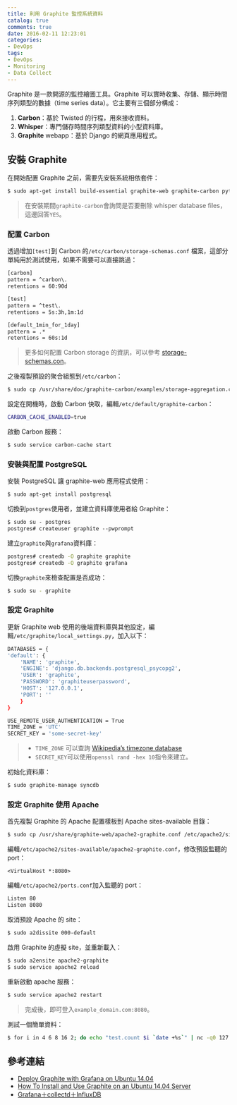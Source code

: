 ```yaml
---
title: 利用 Graphite 監控系統資料
catalog: true
comments: true
date: 2016-02-11 12:23:01
categories:
- DevOps
tags:
- DevOps
- Monitoring
- Data Collect
---
```

Graphite 是一款開源的監控繪圖工具。Graphite 可以實時收集、存儲、顯示時間序列類型的數據（time series data）。它主要有三個部分構成：
1. **Carbon**：基於 Twisted 的行程，用來接收資料。
2. **Whisper**：專門儲存時間序列類型資料的小型資料庫。
3. **Graphite** webapp：基於 Django 的網頁應用程式。

<!--more-->

## 安裝 Graphite
在開始配置 Graphite 之前，需要先安裝系統相依套件：
```sh
$ sudo apt-get install build-essential graphite-web graphite-carbon python-dev apache2 libapache2-mod-wsgi libpq-dev python-psycopg2
```
> 在安裝期間`graphite-carbon`會詢問是否要刪除 whisper database files，這邊回答`YES`。

### 配置 Carbon
透過增加`[test]`到 Carbon 的`/etc/carbon/storage-schemas.conf` 檔案，這部分單純用於測試使用，如果不需要可以直接跳過：
```txt
[carbon]
pattern = ^carbon\.
retentions = 60:90d

[test]
pattern = ^test\.
retentions = 5s:3h,1m:1d

[default_1min_for_1day]
pattern = .*
retentions = 60s:1d
```
> 更多如何配置 Carbon storage 的資訊，可以參考 [ storage-schemas.con](http://graphite.readthedocs.org/en/latest/config-carbon.html#storage-schemas-conf)。

之後複製預設的聚合組態到`/etc/carbon`：
```sh
$ sudo cp /usr/share/doc/graphite-carbon/examples/storage-aggregation.conf.example /etc/carbon/storage-aggregation.conf
```

設定在開機時，啟動 Carbon 快取，編輯`/etc/default/graphite-carbon`：
```sh
CARBON_CACHE_ENABLED=true
```

啟動 Carbon 服務：
```sh
$ sudo service carbon-cache start
```

### 安裝與配置 PostgreSQL
安裝 PostgreSQL 讓 graphite-web 應用程式使用：
```sh
$ sudo apt-get install postgresql
```

切換到`postgres`使用者，並建立資料庫使用者給 Graphite：
```txt
$ sudo su - postgres
postgres# createuser graphite --pwprompt
```

建立`graphite`與`grafana`資料庫：
```sh
postgres# createdb -O graphite graphite
postgres# createdb -O graphite grafana
```

切換`graphite`來檢查配置是否成功：
```sh
$ sudo su - graphite
```

### 設定 Graphite
更新 Graphite web 使用的後端資料庫與其他設定，編輯`/etc/graphite/local_settings.py`，加入以下：
```sh
DATABASES = {
'default': {
    'NAME': 'graphite',
    'ENGINE': 'django.db.backends.postgresql_psycopg2',
    'USER': 'graphite',
    'PASSWORD': 'graphiteuserpassword',
    'HOST': '127.0.0.1',
    'PORT': ''
    }
}

USE_REMOTE_USER_AUTHENTICATION = True
TIME_ZONE = 'UTC'
SECRET_KEY = 'some-secret-key'
```
> * `TIME_ZONE` 可以查詢 [Wikipedia’s timezone database](https://en.wikipedia.org/wiki/List_of_tz_database_time_zones)
> * `SECRET_KEY`可以使用`openssl rand -hex 10`指令來建立。

初始化資料庫：
```sh
$ sudo graphite-manage syncdb
```

### 設定 Graphite 使用 Apache
首先複製 Graphite 的 Apache 配置樣板到 Apache sites-available 目錄：
```sh
$ sudo cp /usr/share/graphite-web/apache2-graphite.conf /etc/apache2/sites-available
```

編輯`/etc/apache2/sites-available/apache2-graphite.conf`，修改預設監聽的 port：
```
<VirtualHost *:8080>
```

編輯`/etc/apache2/ports.conf`加入監聽的 port：
```sh
Listen 80
Listen 8080
```

取消預設 Apache 的 site：
```sh
$ sudo a2dissite 000-default
```

啟用 Graphite 的虛擬 site，並重新載入：
```sh
$ sudo a2ensite apache2-graphite
$ sudo service apache2 reload
```

重新啟動 apache 服務：
```sh
$ sudo service apache2 restart
```
> 完成後，即可登入`example_domain.com:8080`。

測試一個簡單資料：
```sh
$ for i in 4 6 8 16 2; do echo "test.count $i `date +%s`" | nc -q0 127.0.0.1 2003; sleep 6; done
```

## 參考連結
* [Deploy Graphite with Grafana on Ubuntu 14.04](https://www.linode.com/docs/uptime/monitoring/deploy-graphite-with-grafana-on-ubuntu-14-04)
* [How To Install and Use Graphite on an Ubuntu 14.04 Server](https://www.digitalocean.com/community/tutorials/how-to-install-and-use-graphite-on-an-ubuntu-14-04-server)
* [Grafana＋collectd＋InfluxDB](http://www.vpsee.com/2015/03/a-modern-monitoring-system-built-with-grafana-collected-influxdb/)
